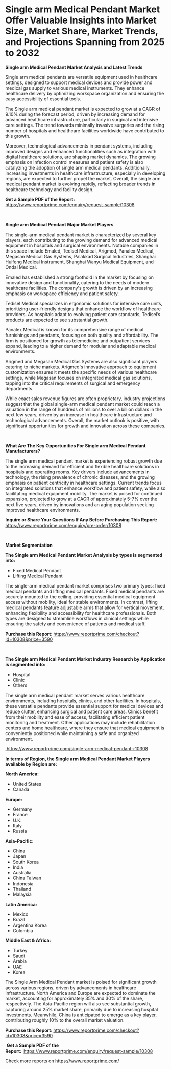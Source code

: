 <p><h1>Single arm Medical Pendant Market Offer Valuable Insights into Market Size, Market Share, Market Trends, and Projections Spanning from 2025 to 2032</h1></p><p><strong>Single arm Medical Pendant Market Analysis and Latest Trends</strong></p>
<p><p>Single arm medical pendants are versatile equipment used in healthcare settings, designed to support medical devices and provide power and medical gas supply to various medical instruments. They enhance healthcare delivery by optimizing workspace organization and ensuring the easy accessibility of essential tools.</p><p>The Single arm medical pendant market is expected to grow at a CAGR of 9.10% during the forecast period, driven by increasing demand for advanced healthcare infrastructure, particularly in surgical and intensive care settings. The trend towards minimally invasive surgeries and the rising number of hospitals and healthcare facilities worldwide have contributed to this growth.</p><p>Moreover, technological advancements in pendant systems, including improved designs and enhanced functionalities such as integration with digital healthcare solutions, are shaping market dynamics. The growing emphasis on infection control measures and patient safety is also catalyzing the adoption of single arm medical pendants. Additionally, increasing investments in healthcare infrastructure, especially in developing regions, are expected to further propel the market. Overall, the single arm medical pendant market is evolving rapidly, reflecting broader trends in healthcare technology and facility design.</p></p>
<p><strong>Get a Sample PDF of the Report:&nbsp;</strong> <a href="https://www.reportprime.com/enquiry/request-sample/10308?utm_campaign=2465&utm_medium=2&utm_source=Github&utm_content=ia&utm_term=20032025&utm_id=single-arm-medical-pendant">https://www.reportprime.com/enquiry/request-sample/10308</a></p>
<p>&nbsp;</p>
<p><strong>Single arm Medical Pendant Major Market Players</strong></p>
<p><p>The single-arm medical pendant market is characterized by several key players, each contributing to the growing demand for advanced medical equipment in hospitals and surgical environments. Notable companies in this space include Emaled, Tedisel Medical, Arigmed, Panalex Medical, Megasan Medical Gas Systems, Palakkad Surgical Industries, Shanghai Huifeng Medical Instrument, Shanghai Wanyu Medical Equipment, and Ondal Medical.</p><p>Emaled has established a strong foothold in the market by focusing on innovative design and functionality, catering to the needs of modern healthcare facilities. The company's growth is driven by an increasing emphasis on workspace efficiency and patient safety.</p><p>Tedisel Medical specializes in ergonomic solutions for intensive care units, prioritizing user-friendly designs that enhance the workflow of healthcare providers. As hospitals adapt to evolving patient care standards, Tedisel’s products are expected to see substantial growth.</p><p>Panalex Medical is known for its comprehensive range of medical furnishings and pendants, focusing on both quality and affordability. The firm is positioned for growth as telemedicine and outpatient services expand, leading to a higher demand for modular and adaptable medical environments.</p><p>Arigmed and Megasan Medical Gas Systems are also significant players catering to niche markets. Arigmed's innovative approach to equipment customization ensures it meets the specific needs of various healthcare settings, while Megasan focuses on integrated medical gas solutions, tapping into the critical requirements of surgical and emergency departments.</p><p>While exact sales revenue figures are often proprietary, industry projections suggest that the global single-arm medical pendant market could reach a valuation in the range of hundreds of millions to over a billion dollars in the next few years, driven by an increase in healthcare infrastructure and technological advancements. Overall, the market outlook is positive, with significant opportunities for growth and innovation across these companies.</p></p>
<p>&nbsp;</p>
<p><strong>What Are The Key Opportunities For Single arm Medical Pendant Manufacturers?</strong></p>
<p><p>The single arm medical pendant market is experiencing robust growth due to the increasing demand for efficient and flexible healthcare solutions in hospitals and operating rooms. Key drivers include advancements in technology, the rising prevalence of chronic diseases, and the growing emphasis on patient centricity in healthcare settings. Current trends focus on integrated solutions that enhance workflow and patient safety, while also facilitating medical equipment mobility. The market is poised for continued expansion, projected to grow at a CAGR of approximately 5-7% over the next five years, driven by innovations and an aging population seeking improved healthcare environments.</p></p>
<p><strong>Inquire or Share Your Questions If Any Before Purchasing This Report:</strong> <a href="https://www.reportprime.com/enquiry/pre-order/10308?utm_campaign=2465&utm_medium=2&utm_source=Github&utm_content=ia&utm_term=20032025&utm_id=single-arm-medical-pendant">https://www.reportprime.com/enquiry/pre-order/10308</a></p>
<p>&nbsp;</p>
<p><strong>Market Segmentation</strong></p>
<p><strong>The Single arm Medical Pendant Market Analysis by types is segmented into:</strong></p>
<p><ul><li>Fixed Medical Pendant</li><li>Lifting Medical Pendant</li></ul></p>
<p><p>The single-arm medical pendant market comprises two primary types: fixed medical pendants and lifting medical pendants. Fixed medical pendants are securely mounted to the ceiling, providing essential medical equipment access without mobility, ideal for stable environments. In contrast, lifting medical pendants feature adjustable arms that allow for vertical movement, enhancing flexibility and accessibility for healthcare professionals. Both types are designed to streamline workflows in clinical settings while ensuring the safety and convenience of patients and medical staff.</p></p>
<p><strong>Purchase this Report:&nbsp;</strong><a href="https://www.reportprime.com/checkout?id=10308&price=3590&utm_campaign=2465&utm_medium=2&utm_source=Github&utm_content=ia&utm_term=20032025&utm_id=single-arm-medical-pendant">https://www.reportprime.com/checkout?id=10308&price=3590</a></p>
<p>&nbsp;</p>
<p><strong>The Single arm Medical Pendant Market Industry Research by Application is segmented into:</strong></p>
<p><ul><li>Hospital</li><li>Clinic</li><li>Others</li></ul></p>
<p><p>The single arm medical pendant market serves various healthcare environments, including hospitals, clinics, and other facilities. In hospitals, these versatile pendants provide essential support for medical devices and reduce clutter, enhancing surgical and patient care areas. Clinics benefit from their mobility and ease of access, facilitating efficient patient monitoring and treatment. Other applications may include rehabilitation centers and home healthcare, where they ensure that medical equipment is conveniently positioned while maintaining a safe and organized environment.</p></p>
<p><a href="https://www.reportprime.com/single-arm-medical-pendant-r10308?utm_campaign=2465&utm_medium=2&utm_source=Github&utm_content=ia&utm_term=20032025&utm_id=single-arm-medical-pendant">&nbsp;https://www.reportprime.com/single-arm-medical-pendant-r10308</a></p>
<p><strong>In terms of Region, the Single arm Medical Pendant Market Players available by Region are:</strong></p>
<p>
    <p> <strong> North America: </strong>
        <ul>
            <li>United States</li>
            <li>Canada</li>
        </ul>
        </p> 
    <p> <strong> Europe: </strong>
        <ul>
            <li>Germany</li>
            <li>France</li>
            <li>U.K.</li>
            <li>Italy</li>
            <li>Russia</li>
        </ul>
        </p> 
    <p> <strong> Asia-Pacific: </strong>
        <ul>
            <li>China</li>
            <li>Japan</li>
            <li>South Korea</li>
            <li>India</li>
            <li>Australia</li>
            <li>China Taiwan</li>
            <li>Indonesia</li>
            <li>Thailand</li>
            <li>Malaysia</li>
        </ul>
        </p> 
    <p> <strong> Latin America: </strong>
        <ul>
            <li>Mexico</li>
            <li>Brazil</li>
            <li>Argentina Korea</li>
            <li>Colombia</li>
        </ul>
        </p> 
    <p> <strong> Middle East & Africa: </strong>
        <ul>
            <li>Turkey</li>
            <li>Saudi</li>
            <li>Arabia</li>
            <li>UAE</li>
            <li>Korea</li>
        </ul>
    </p>
    </p>
<p><p>The Single Arm Medical Pendant market is poised for significant growth across various regions, driven by advancements in healthcare infrastructure. North America and Europe are expected to dominate the market, accounting for approximately 35% and 30% of the share, respectively. The Asia-Pacific region will also see substantial growth, capturing around 25% market share, primarily due to increasing hospital investments. Meanwhile, China is anticipated to emerge as a key player, contributing roughly 10% to the overall market valuation.</p></p>
<p><strong>Purchase this Report: </strong><a href="https://www.reportprime.com/checkout?id=10308&price=3590&utm_campaign=2465&utm_medium=2&utm_source=Github&utm_content=ia&utm_term=20032025&utm_id=single-arm-medical-pendant">https://www.reportprime.com/checkout?id=10308&price=3590</a></p>
<p>&nbsp;<strong>Get a Sample PDF of the Report:&nbsp;&nbsp;</strong><a href="https://www.reportprime.com/enquiry/request-sample/10308?utm_campaign=2465&utm_medium=2&utm_source=Github&utm_content=ia&utm_term=20032025&utm_id=single-arm-medical-pendant">https://www.reportprime.com/enquiry/request-sample/10308</a></p>
<p><strong></strong></p>
<p>Check more reports on <a href="https://www.reportprime.com/?utm_campaign=2465&utm_medium=2&utm_source=Github&utm_content=ia&utm_term=20032025&utm_id=single-arm-medical-pendant">https://www.reportprime.com/</a></p>